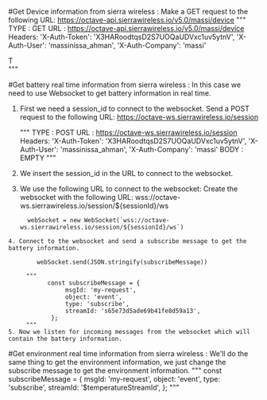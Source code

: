 #Get Device information from sierra wireless :
Make a GET request to the following URL:
https://octave-api.sierrawireless.io/v5.0/massi/device
"""
    TYPE : GET
    URL : https://octave-api.sierrawireless.io/v5.0/massi/device
    Headers:
        'X-Auth-Token': 'X3HARoodtqsD2S7UOQaUDVxc1uv5ytnV',
        'X-Auth-User': 'massinissa_ahman', 
        'X-Auth-Company': 'massi'

T   
"""

#Get battery real time information from sierra wireless :
In this case we need to use Websocket to get battery information in real time.
   1. First we need a session_id to connect to the websocket.
      Send a POST request to the following URL:
      https://octave-ws.sierrawireless.io/session

      """
        TYPE : POST
        URL : https://octave-ws.sierrawireless.io/session
        Headers:
            'X-Auth-Token': 'X3HARoodtqsD2S7UOQaUDVxc1uv5ytnV',
            'X-Auth-User': 'massinissa_ahman', 
            'X-Auth-Company': 'massi'
        BODY : EMPTY
     """
   2. We insert the session_id in the URL to connect to the websocket.
   3. We use the following URL to connect to the websocket:
      Create the websocket with the following URL:
            wss://octave-ws.sierrawireless.io/session/${sessionId}/ws

            webSocket = new WebSocket(`wss://octave-ws.sierrawireless.io/session/${sessionId}/ws`)
    
    4. Connect to the websocket and send a subscribe message to get the battery information.
            
            webSocket.send(JSON.stringify(subscribeMessage))
       
         """
               const subscribeMessage = {
                    msgId: 'my-request',
                    object: 'event',
                    type: 'subscribe',
                    streamId: 's65e73d5ade69b41fe8d59a13',
                };
         """
    5. Now we listen for incoming messages from the websocket which will contain the battery information.

#Get environment real time information from sierra wireless :
    We'll do the same thing to get the environment information, we just change the subscribe message to get the environment information.
    """
        const subscribeMessage = {
            msgId: 'my-request',
            object: 'event',
            type: 'subscribe',
            streamId: '$temperatureStreamId',
        };
    """
